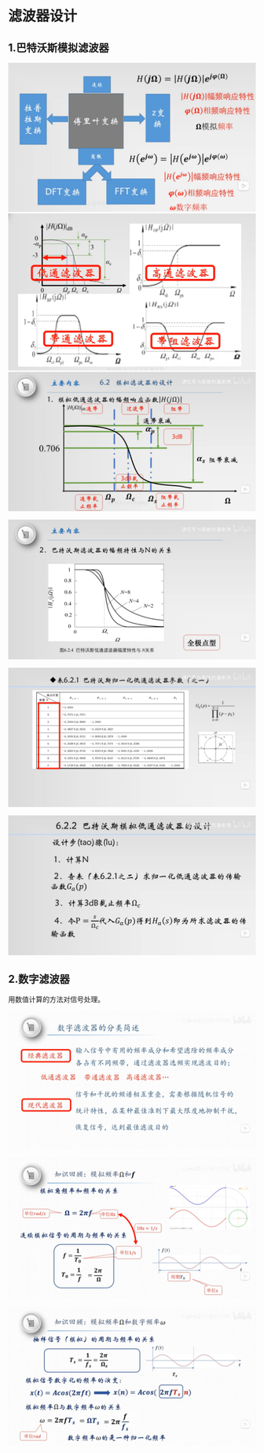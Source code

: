 # 滤波器设计

## 1.巴特沃斯模拟滤波器

![M2](https://raw.githubusercontent.com/yyhlovehh/yyhlovehh.github.io/master/202312102227666.png)![M1](https://raw.githubusercontent.com/yyhlovehh/yyhlovehh.github.io/master/202312102226038.png)![M3](https://raw.githubusercontent.com/yyhlovehh/yyhlovehh.github.io/master/202312102232695.png)

![M4](https://raw.githubusercontent.com/yyhlovehh/yyhlovehh.github.io/master/202312102234846.png)

![M6](https://raw.githubusercontent.com/yyhlovehh/yyhlovehh.github.io/master/202312102235189.png)

![M5](https://raw.githubusercontent.com/yyhlovehh/yyhlovehh.github.io/master/202312102236347.png)

## 2.数字滤波器

用数值计算的方法对信号处理。

![N1](https://raw.githubusercontent.com/yyhlovehh/yyhlovehh.github.io/master/202312102240200.png)

![N2](https://raw.githubusercontent.com/yyhlovehh/yyhlovehh.github.io/master/202312102242257.png)

![N3](https://raw.githubusercontent.com/yyhlovehh/yyhlovehh.github.io/master/202312102245319.png)

